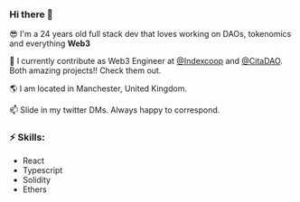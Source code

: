 ### Hi there 👋


😎 I'm a 24 years old full stack dev that loves working on DAOs, tokenomics and everything **Web3**

👯 I currently contribute as Web3 Engineer at [@Indexcoop](https://twitter.com/indexcoop) and [@CitaDAO](https://twitter.com/citadao_io). Both amazing projects!! Check them out.

🌎 I am located in Manchester, United Kingdom.

📫 Slide in my twitter DMs. Always happy to correspond.

### ⚡ Skills:
- React
- Typescript
- Solidity
- Ethers
